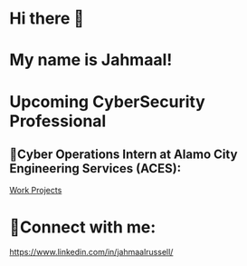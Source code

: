 # Hi there 👋 
# My name is Jahmaal!
# Upcoming CyberSecurity Professional

## 🏅Cyber Operations Intern at Alamo City Engineering Services (ACES):
[Work Projects](https://github.com/jahmaalrussell/Cyber-Security-Projects)

# 📱Connect with me:
https://www.linkedin.com/in/jahmaalrussell/
